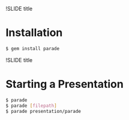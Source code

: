 !SLIDE title

# Installation

```bash
$ gem install parade
```

!SLIDE title

# Starting a Presentation

```bash
$ parade
$ parade [filepath]
$ parade presentation/parade
```